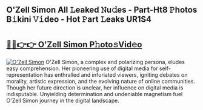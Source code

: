## O'Zell Simon All 𝙻eaked 𝙽u𝚍es - Part-Ht8 𝙿hotos B𝚒kini 𝚅𝚒deo - Hot 𝙿art 𝙻eaks UR1S4

# <h2><a href="http://ld0gzf1.urlbe.top/?page=O%27Zell+Simon">🔗🔗👉👉 O'Zell Simon P𝚑oto𝚜Vid𝚎o</a></h2>

[![O'Zell Simon](https://i.imgur.com/eBuTRDB.gif)](http://ld0gzf1.urlbe.top/?page=O%27Zell+Simon)
O'Zell Simon, a complex and polarizing persona, eludes easy comprehension. Her pioneering use of digital media for self-representation has enthralled and infuriated viewers, igniting debates on morality, artistic expression, and the evolving nature of online communities. Though her future direction is unclear, her influence on digital media is indisputable. Unyielding determination and undeniable magnetism fuel O'Zell Simon journey in the digital landscape.
